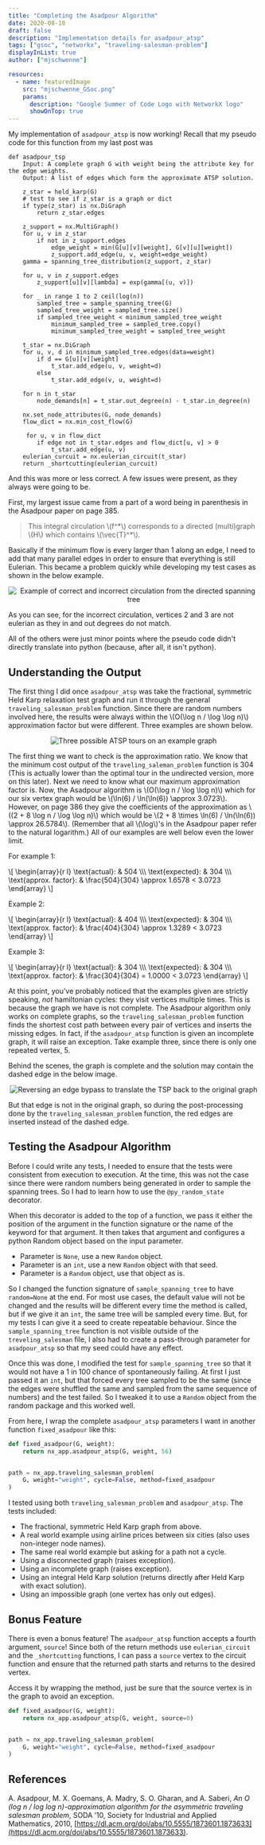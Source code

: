 ```yaml
---
title: "Completing the Asadpour Algorithm"
date: 2020-08-10
draft: false
description: "Implementation details for asadpour_atsp"
tags: ["gsoc", "networkx", "traveling-salesman-problem"]
displayInList: true
author: ["mjschwenne"]

resources:
  - name: featuredImage
    src: "mjschwenne_GSoc.png"
    params:
      description: "Google Summer of Code Logo with NetworkX logo"
      showOnTop: true
---
```


My implementation of `asadpour_atsp` is now working!
Recall that my pseudo code for this function from my last post was

```
def asadpour_tsp
    Input: A complete graph G with weight being the attribute key for the edge weights.
    Output: A list of edges which form the approximate ATSP solution.

    z_star = held_karp(G)
    # test to see if z_star is a graph or dict
    if type(z_star) is nx.DiGraph
        return z_star.edges

    z_support = nx.MultiGraph()
    for u, v in z_star
        if not in z_support.edges
            edge_weight = min(G[u][v][weight], G[v][u][weight])
            z_support.add_edge(u, v, weight=edge_weight)
    gamma = spanning_tree_distribution(z_support, z_star)

    for u, v in z_support.edges
        z_support[u][v][lambda] = exp(gamma[(u, v)])

    for _ in range 1 to 2 ceil(log(n))
        sampled_tree = sample_spanning_tree(G)
        sampled_tree_weight = sampled_tree.size()
        if sampled_tree_weight < minimum_sampled_tree_weight
            minimum_sampled_tree = sampled_tree.copy()
            minimum_sampled_tree_weight = sampled_tree_weight

    t_star = nx.DiGraph
    for u, v, d in minimum_sampled_tree.edges(data=weight)
        if d == G[u][v][weight]
            t_star.add_edge(u, v, weight=d)
        else
            t_star.add_edge(v, u, weight=d)

    for n in t_star
        node_demands[n] = t_star.out_degree(n) - t_star.in_degree(n)

    nx.set_node_attributes(G, node_demands)
    flow_dict = nx.min_cost_flow(G)

     for u, v in flow_dict
        if edge not in t_star.edges and flow_dict[u, v] > 0
            t_star.add_edge(u, v)
    eulerian_curcuit = nx.eulerian_circuit(t_star)
    return _shortcutting(eulerian_curcuit)
```

And this was more or less correct.
A few issues were present, as they always were going to be.

First, my largest issue came from a part of a word being in parenthesis in the Asadpour paper on page 385.

> This integral circulation \\(f^\*\\) corresponds to a directed (multi)graph \\(H\\) which contains \\(\vec{T}^\*\\).

Basically if the minimum flow is every larger than 1 along an edge, I need to add that many parallel edges in order to ensure that everything is still Eulerian.
This became a problem quickly while developing my test cases as shown in the below example.

<center><img src="example-multiflow.png" alt="Example of correct and incorrect circulation from the directed spanning tree"/></center>

As you can see, for the incorrect circulation, vertices 2 and 3 are not eulerian as they in and out degrees do not match.

All of the others were just minor points where the pseudo code didn't directly translate into python (because, after all, it isn't python).

## Understanding the Output

The first thing I did once `asadpour_atsp` was take the fractional, symmetric Held Karp relaxation test graph and run it through the general `traveling_salesman_problem` function.
Since there are random numbers involved here, the results were always within the \\(O(\log n / \log \log n)\\) approximation factor but were different.
Three examples are shown below.

<center><img src="example-tours.png" alt="Three possible ATSP tours on an example graph"/></center>

The first thing we want to check is the approximation ratio.
We know that the minimum cost output of the `traveling_saleman_problem` function is 304 (This is actually lower than the optimal tour in the undirected version, more on this later).
Next we need to know what our maximum approximation factor is.
Now, the Asadpour algorithm is \\(O(\log n / \log \log n)\\) which for our six vertex graph would be \\(\ln(6) / \ln(\ln(6)) \approx 3.0723\\).
However, on page 386 they give the coefficients of the approximation as \\((2 + 8 \log n / \log \log n)\\) which would be \\(2 + 8 \times \ln(6) / \ln(\ln(6)) \approx 26.5784\\).
(Remember that all \\(\log\\)'s in the Asadpour paper refer to the natural logarithm.)
All of our examples are well below even the lower limit.

For example 1:

\\[
\begin{array}{r l}
\text{actual}: & 504 \\\\\\
\text{expected}: & 304 \\\\\\
\text{approx. factor}: & \frac{504}{304} \approx 1.6578 < 3.0723
\end{array}
\\]

Example 2:

\\[
\begin{array}{r l}
\text{actual}: & 404 \\\\\\
\text{expected}: & 304 \\\\\\
\text{approx. factor}: & \frac{404}{304} \approx 1.3289 < 3.0723
\end{array}
\\]

Example 3:

\\[
\begin{array}{r l}
\text{actual}: & 304 \\\\\\
\text{expected}: & 304 \\\\\\
\text{approx. factor}: & \frac{304}{304} = 1.0000 < 3.0723
\end{array}
\\]

At this point, you've probably noticed that the examples given are strictly speaking, _not_ hamiltonian cycles: they visit vertices multiple times.
This is because the graph we have is not complete.
The Asadpour algorithm only works on complete graphs, so the `traveling_salesman_problem` function finds the shortest cost path between every pair of vertices and inserts the missing edges.
In fact, if the `asadpour_atsp` function is given an incomplete graph, it will raise an exception.
Take example three, since there is only one repeated vertex, 5.

Behind the scenes, the graph is complete and the solution may contain the dashed edge in the below image.

<center><img src="complete-bypass.png" alt="Reversing an edge bypass to translate the TSP back to the original graph"/></center>

But that edge is not in the original graph, so during the post-processing done by the `traveling_salesman_problem` function, the red edges are inserted instead of the dashed edge.

## Testing the Asadpour Algorithm

Before I could write any tests, I needed to ensure that the tests were consistent from execution to execution.
At the time, this was not the case since there were random numbers being generated in order to sample the spanning trees.
So I had to learn how to use the `@py_random_state` decorator.

When this decorator is added to the top of a function, we pass it either the position of the argument in the function signature or the name of the keyword for that argument.
It then takes that argument and configures a python Random object based on the input parameter.

- Parameter is `None`, use a new `Random` object.
- Parameter is an `int`, use a new `Random` object with that seed.
- Parameter is a `Random` object, use that object as is.

So I changed the function signature of `sample_spanning_tree` to have `random=None` at the end.
For most use cases, the default value will not be changed and the results will be different every time the method is called, but if we give it an `int`, the same tree will be sampled every time.
But, for my tests I can give it a seed to create repeatable behaviour.
Since the `sample_spanning_tree` function is not visible outside of the `treveling_salesman` file, I also had to create a pass-through parameter for `asadpour_atsp` so that my seed could have any effect.

Once this was done, I modified the test for `sample_spanning_tree` so that it would not have a 1 in 100 chance of spontaneously failing.
At first I just passed it an `int`, but that forced every tree sampled to be the same (since the edges were shuffled the same and sampled from the same sequence of numbers) and the test failed.
So I tweaked it to use a `Random` object from the random package and this worked well.

From here, I wrap the complete `asadpour_atsp` parameters I want in another function `fixed_asadpour` like this:

```python
def fixed_asadpour(G, weight):
    return nx_app.asadpour_atsp(G, weight, 56)


path = nx_app.traveling_salesman_problem(
    G, weight="weight", cycle=False, method=fixed_asadpour
)
```

I tested using both `traveling_salesman_problem` and `asadpour_atsp`.
The tests included:

- The fractional, symmetric Held Karp graph from above.
- A real world example using airline prices between six cities (also uses non-integer node names).
- The same real world example but asking for a path not a cycle.
- Using a disconnected graph (raises exception).
- Using an incomplete graph (raises exception).
- Using an integral Held Karp solution (returns directly after Held Karp with exact solution).
- Using an impossible graph (one vertex has only out edges).

## Bonus Feature

There is even a bonus feature!
The `asadpour_atsp` function accepts a fourth argument, `source`!
Since both of the return methods use `eulerian_circuit` and the `_shortcutting` functions, I can pass a `source` vertex to the circuit function and ensure that the returned path starts and returns to the desired vertex.

Access it by wrapping the method, just be sure that the source vertex is in the graph to avoid an exception.

```python
def fixed_asadpour(G, weight):
    return nx_app.asadpour_atsp(G, weight, source=0)


path = nx_app.traveling_salesman_problem(
    G, weight="weight", cycle=False, method=fixed_asadpour
)
```

## References

A. Asadpour, M. X. Goemans, A. Madry, S. O. Gharan, and A. Saberi, _An O (log n / log log n)-approximation algorithm for the asymmetric traveling salesman problem_, SODA ’10, Society for Industrial and Applied Mathematics, 2010, [https://dl.acm.org/doi/abs/10.5555/1873601.1873633](https://dl.acm.org/doi/abs/10.5555/1873601.1873633).
